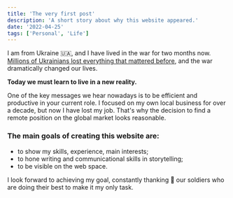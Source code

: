 ```yaml
---
title: 'The very first post'
description: 'A short story about why this website appeared.'
date: '2022-04-25'
tags: ['Personal', 'Life']
---
```


I am from Ukraine 🇺🇦, and I have lived in the war for two months now. [Millions of Ukrainians lost everything that mattered before](https://www.un.org/press/en/2022/sc14865.doc.htm), and the war dramatically changed our lives. 

**Today we must learn to live in a new reality.**

One of the key messages we hear nowadays is to be efficient and productive in your current role. I focused on my own local business for over a decade, but now I have lost my job. That's why the decision to find a remote position on the global market looks reasonable. 

### The main goals of creating this website are:
 - to show my skills, experience, main interests;
 - to hone writing and communicational skills in storytelling;
 - to be visible on the web space.

I look forward to achieving my goal, constantly thanking 🙏 our soldiers who are doing their best to make it my only task.

